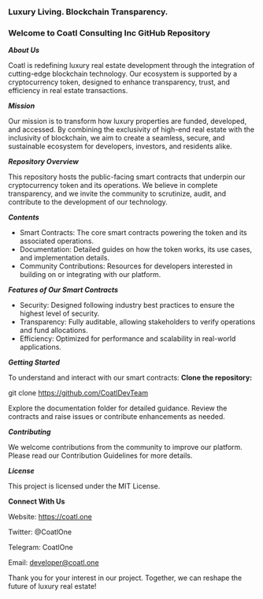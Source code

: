 ### **Luxury Living. Blockchain Transparency.**

### **Welcome to Coatl Consulting Inc GitHub Repository**
**_About Us_**

Coatl is redefining luxury real estate development through the integration of cutting-edge blockchain technology. Our ecosystem is supported by a cryptocurrency token, designed to enhance transparency, trust, and efficiency in real estate transactions.

**_Mission_**

Our mission is to transform how luxury properties are funded, developed, and accessed. By combining the exclusivity of high-end real estate with the inclusivity of blockchain, we aim to create a seamless, secure, and sustainable ecosystem for developers, investors, and residents alike.

**_Repository Overview_**

This repository hosts the public-facing smart contracts that underpin our cryptocurrency token and its operations. We believe in complete transparency, and we invite the community to scrutinize, audit, and contribute to the development of our technology.

**_Contents_**
- Smart Contracts: The core smart contracts powering the token and its associated operations.
- Documentation: Detailed guides on how the token works, its use cases, and implementation details.
- Community Contributions: Resources for developers interested in building on or integrating with our platform.

**_Features of Our Smart Contracts_**
- Security: Designed following industry best practices to ensure the highest level of security.
- Transparency: Fully auditable, allowing stakeholders to verify operations and fund allocations.
- Efficiency: Optimized for performance and scalability in real-world applications.

**_Getting Started_**

To understand and interact with our smart contracts:
**Clone the repository:**

git clone https://github.com/CoatlDevTeam  

Explore the documentation folder for detailed guidance.
Review the contracts and raise issues or contribute enhancements as needed.

**_Contributing_**

We welcome contributions from the community to improve our platform. Please read our Contribution Guidelines for more details.

**_License_**

This project is licensed under the MIT License.

**Connect With Us**

Website: https://coatl.one

Twitter: @CoatlOne

Telegram: CoatlOne

Email: developer@coatl.one

Thank you for your interest in our project. Together, we can reshape the future of luxury real estate!
